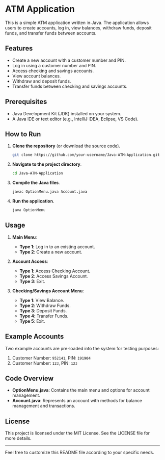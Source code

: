 # ATM Application

This is a simple ATM application written in Java. The application allows users to create accounts, log in, view balances, withdraw funds, deposit funds, and transfer funds between accounts. 

## Features

- Create a new account with a customer number and PIN.
- Log in using a customer number and PIN.
- Access checking and savings accounts.
- View account balances.
- Withdraw and deposit funds.
- Transfer funds between checking and savings accounts.

## Prerequisites

- Java Development Kit (JDK) installed on your system.
- A Java IDE or text editor (e.g., IntelliJ IDEA, Eclipse, VS Code).

## How to Run

1. **Clone the repository** (or download the source code).

    ```sh
    git clone https://github.com/your-username/Java-ATM-Application.git
    ```

2. **Navigate to the project directory**.

    ```sh
    cd Java-ATM-Application
    ```

3. **Compile the Java files**.

    ```sh
    javac OptionMenu.java Account.java
    ```

4. **Run the application**.

    ```sh
    java OptionMenu
    ```

## Usage

1. **Main Menu**:
   - **Type 1**: Log in to an existing account.
   - **Type 2**: Create a new account.

2. **Account Access**:
   - **Type 1**: Access Checking Account.
   - **Type 2**: Access Savings Account.
   - **Type 3**: Exit.

3. **Checking/Savings Account Menu**:
   - **Type 1**: View Balance.
   - **Type 2**: Withdraw Funds.
   - **Type 3**: Deposit Funds.
   - **Type 4**: Transfer Funds.
   - **Type 5**: Exit.

## Example Accounts

Two example accounts are pre-loaded into the system for testing purposes:

1. Customer Number: `952141`, PIN: `191904`
2. Customer Number: `123`, PIN: `123`

## Code Overview

- **OptionMenu.java**: Contains the main menu and options for account management.
- **Account.java**: Represents an account with methods for balance management and transactions.

## License

This project is licensed under the MIT License. See the LICENSE file for more details.

---

Feel free to customize this README file according to your specific needs.
